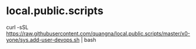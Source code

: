 # local.public.scripts

curl -sSL https://raw.githubusercontent.com/quangna/local.public.scripts/master/x0-yone/sys.add-user-devops.sh | bash